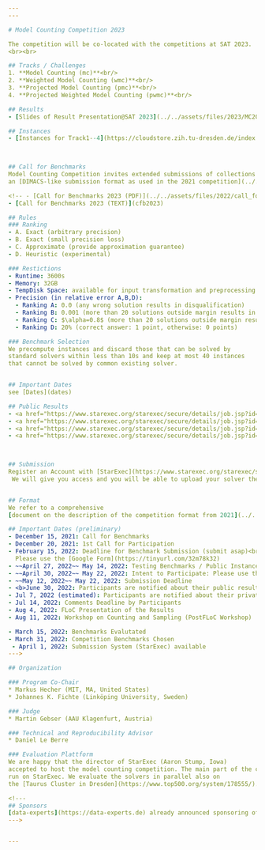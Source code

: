 ```yaml
---
---

# Model Counting Competition 2023

The competition will be co-located with the competitions at SAT 2023. 
<br><br>

## Tracks / Challenges
1. **Model Counting (mc)**<br/>
2. **Weighted Model Counting (wmc)**<br/>
3. **Projected Model Counting (pmc)**<br/>
4. **Projected Weighted Model Counting (pwmc)**<br/>

## Results
- [Slides of Result Presentation@SAT 2023](../../assets/files/2023/MC2023_awards.pdf)

## Instances
- [Instances for Track1--4](https://cloudstore.zih.tu-dresden.de/index.php/s/fiQ93PCPCX3EwDS) (last updated May 28, 2023)
 


## Call for Benchmarks
Model Counting Competition invites extended submissions of collections of counting instances in the 
an [DIMACS-like submission format as used in the 2021 competition](../../assets/files/2021/competition2021.pdf).

<!-- - [Call for Benchmarks 2023 (PDF)](../../assets/files/2022/call_for_benchmarks2022.pdf) -->
- [Call for Benchmarks 2023 (TEXT)](cfb2023)

## Rules
### Ranking
- A. Exact (arbitrary precision)
- B. Exact (small precision loss)
- C. Approximate (provide approximation guarantee)
- D. Heuristic (experimental)

### Restictions
- Runtime: 3600s
- Memory: 32GB
- TempDisk Space: available for input transformation and preprocessing
- Precision (in relative error A,B,D): 
  - Ranking A: 0.0 (any wrong solution results in disqualification)
  - Ranking B: 0.001 (more than 20 solutions outside margin results in disqualification)
  - Ranking C: $\alpha=0.8$ (more than 20 solutions outside margin results in disqualification)
  - Ranking D: 20% (correct answer: 1 point, otherwise: 0 points)

### Benchmark Selection
We precompute instances and discard those that can be solved by
standard solvers within less than 10s and keep at most 40 instances
that cannot be solved by common existing solver. 


## Important Dates
see [Dates](dates)

## Public Results
- <a href="https://www.starexec.org/starexec/secure/details/job.jsp?id=52720">Results on Public Instances for Track 1<a>
- <a href="https://www.starexec.org/starexec/secure/details/job.jsp?id=52719">Results on Public Instances for Track 2<a>
- <a href="https://www.starexec.org/starexec/secure/details/job.jsp?id=52718">Results on Public Instances for Track 3<a>
- <a href="https://www.starexec.org/starexec/secure/details/job.jsp?id=52717">Results on Public Instances for Track 4<a>


  
## Submission
Register an Account with [StarExec](https://www.starexec.org/starexec/secure/explore/spaces.jsp?id=441292).
 We will give you access and you will be able to upload your solver there.


## Format
We refer to a comprehensive 
[document on the description of the competition format from 2021](../../assets/files/2021/competition2021.pdf). 

## Important Dates (preliminary)
- December 15, 2021: Call for Benchmarks
- December 20, 2021: 1st Call for Participation
- February 15, 2022: Deadline for Benchmark Submission (submit asap)<br>
  Please use the [Google Form](https://tinyurl.com/32m78k32)
- ~~April 27, 2022~~ May 14, 2022: Testing Benchmarks / Public Instances Released</b>
- ~~April 30, 2022~~ May 22, 2022: Intent to Participate: Please use the [Google Form](https://tinyurl.com/2p9db6sa)
- ~~May 12, 2022~~ May 22, 2022: Submission Deadline
- <b>June 30, 2022: Participants are notified about their public results</b>
- Jul 7, 2022 (estimated): Participants are notified about their private results 
- Jul 14, 2022: Comments Deadline by Participants
- Aug 4, 2022: FLoC Presentation of the Results
- Aug 11, 2022: Workshop on Counting and Sampling (PostFLoC Workshop)

- March 15, 2022: Benchmarks Evalutated
- March 31, 2022: Competition Benchmarks Chosen
 - April 1, 2022: Submission System (StarExec) available 
--->

## Organization

### Program Co-Chair
* Markus Hecher (MIT, MA, United States)
* Johannes K. Fichte (Linköping University, Sweden)

### Judge
* Martin Gebser (AAU Klagenfurt, Austria) 

### Technical and Reproducibility Advisor
* Daniel Le Berre 

### Evaluation Plattform 
We are happy that the director of StarExec (Aaron Stump, Iowa) 
accepted to host the model counting competition. The main part of the competition will 
run on StarExec. We evaluate the solvers in parallel also on 
the [Taurus Cluster in Dresden](https://www.top500.org/system/178555/). 

<!---
## Sponsors
[data-experts](https://data-experts.de) already announced sponsoring of MC 2022.
--->


---
```

